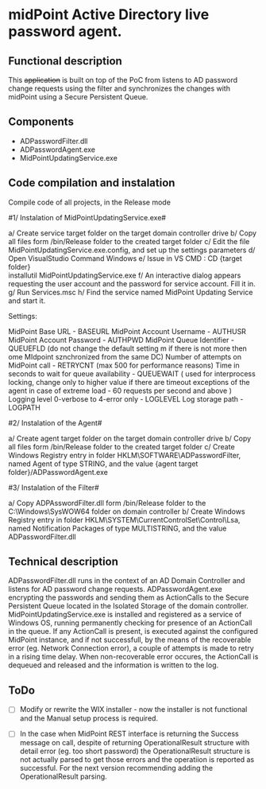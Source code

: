 # midPoint Active Directory live password agent.

## Functional description

This ~~application~~ is built on top of the PoC from listens to AD password change requests using the filter and synchronizes the changes with midPoint using a Secure Persistent Queue.

## Components

- ADPasswordFilter.dll
- ADPasswordAgent.exe
- MidPointUpdatingService.exe

## Code compilation and instalation

Compile code of all projects, in the Release mode

#1/ Instalation of MidPointUpdatingService.exe#

a/ Create service target folder on the target domain controller drive
b/ Copy all files form /bin/Release folder to the created target folder
c/ Edit the file MidPointUpdatingService.exe.config, and set up the settings parameters 
d/ Open VisualStudio Command Windows
e/ Issue in VS CMD : 
    CD {target folder}  
    installutil MidPointUpdatingService.exe
f/ An interactive dialog appears requesting the user account and the password for service account. Fill it in.
g/ Run Services.msc
h/ Find the service named MidPoint Updating Service and start it.

Settings:

MidPoint Base URL -  BASEURL
MidPoint Account Username - AUTHUSR
MidPoint Account Password - AUTHPWD
MidPoint Queue Identifier - QUEUEFLD  (do not change the default setting m if there is not more then ome MIdpoint sznchronized from the same DC)
Number of attempts on MidPoint call - RETRYCNT  (max 500 for performance reasons)
Time in seconds to wait for queue availability - QUEUEWAIT  ( used for interprocess locking, change only to higher value if there are timeout exceptions of the agent in case of extreme load - 60 requests per second and above )
Logging level 0-verbose to 4-error only - LOGLEVEL
Log storage path - LOGPATH


#2/ Instalation of the Agent#

a/ Create agent target folder on the target domain controller drive
b/ Copy all files form /bin/Release folder to the created target folder
c/ Create Windows Registry entry in folder HKLM\SOFTWARE\ADPasswordFilter, named Agent of type STRING, and the value {agent target folder}/ADPasswordAgent.exe

#3/ Instalation of the Filter#

a/ Copy ADPAsswordFilter.dll form /bin/Release folder to the C:\Windows\SysWOW64 folder on domain controller
b/ Create Windows Registry entry in folder HKLM\SYSTEM\CurrentControlSet\Control\Lsa, named Notification Packages of type MULTISTRING, and the value ADPasswordFilter.dll

## Technical description

ADPasswordFilter.dll runs in the context of an AD Domain Controller and listens for AD password change requests.
ADPasswordAgent.exe encrypting the passwords and sending them as ActionCalls to the Secure Persistent Queue located in the Isolated Storage of the domain controller.
MidPointUpdatingService.exe is installed and registered as a service of Windows OS, running permanently checking for presence of an ActionCall in the queue. 
If any ActionCall is present, is executed against the configured MidPoint instance, and if not successfull, by the means of the recoverable error (eg. Network Connection error),
a couple of attempts is made to retry in a rising time delay. When non-recoverable error occures, the ActionCall is dequeued and released and the information is written to the log.

## ToDo
- [ ] Modify or rewrite the WIX installer - now the installer is not functional and the Manual setup process is required.
- [ ] In the case when MidPoint REST interface is returning the Success message on call, despite of returning OperationalResult structure with detail error (eg. too short password) 
the OperationalResult structure is not actually parsed to get those errors and the operatiion is reported as successful. For the next version recommending adding the 
OperationalResult parsing.

